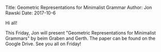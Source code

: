 Title: Geometric Representations for Minimalist Grammar
Author: Jon Rawski
Date: 2017-10-6

Hi all!

This Friday, Jon will present "Geometric Representations for Minimalist Grammars" by beim Graben and Gerth. The paper can be found on the Google Drive. 
See you all on Friday!